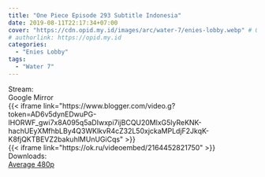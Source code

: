 ```yaml
---
title: "One Piece Episode 293 Subtitle Indonesia"
date: 2019-08-11T22:17:34+07:00
cover: "https://cdn.opid.my.id/images/arc/water-7/enies-lobby.webp" # Optional, cover
# authorlink: https://opid.my.id
categories:
  - "Enies Lobby"
tags:
  - "Water 7"
---
```

<div class="ui menu violet borderless inverted">
  <div class="header item active">
        Stream:
    </div>
  <a class="active item" data-tab="google">
    <i class="google drive icon"></i> Google
  </a>
  <a class="item nounderline" data-tab="mirror">
    <i class="odnoklassniki icon"></i> Mirror
  </a>
</div>
<div class="ui bottom attached tab segment active" style="border:0 !important;" data-tab="google">
 {{< iframe link="https://www.blogger.com/video.g?token=AD6v5dynEDwuPG-lHORWF_gwi7x8A095q5aDIwxpi7ijBCQU20MlxG5lyReKNK-hachUEyXMfhbLBy4Q3WKlkvR4cZ32L50xjckaMPLdjF2JkqK-K8fjQKTBEVZ2bakuhlMUnUGiCqs" >}}
</div>
<div class="ui bottom attached tab segment" style="border:0 !important;" data-tab="mirror">
{{< iframe link="https://ok.ru/videoembed/2164452821750" >}}
</div>
<div class="ui menu violet borderless inverted">
  <div class="header item active">
        Downloads:
    </div>
  <a class="item nounderline" href="https://ouo.io/8arYXDu" target="_blank" rel="dofollow"><i class="google drive icon"></i>
    Average 480p</a>
</div>